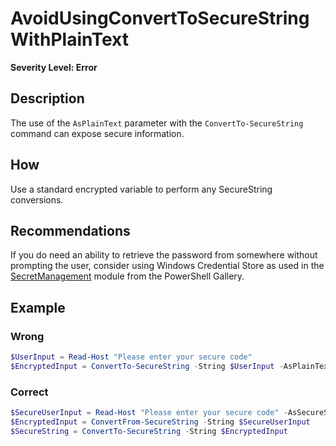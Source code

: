 # AvoidUsingConvertToSecureStringWithPlainText

**Severity Level: Error**

## Description

The use of the `AsPlainText` parameter with the `ConvertTo-SecureString` command can expose secure
information.

## How

Use a standard encrypted variable to perform any SecureString conversions.

## Recommendations

If you do need an ability to retrieve the password from somewhere without prompting the user,
consider using Windows Credential Store as used in the
[SecretManagement](https://www.powershellgallery.com/packages/Microsoft.PowerShell.SecretManagement)
module from the PowerShell Gallery.

## Example

### Wrong

```powershell
$UserInput = Read-Host "Please enter your secure code"
$EncryptedInput = ConvertTo-SecureString -String $UserInput -AsPlainText -Force
```

### Correct

```powershell
$SecureUserInput = Read-Host "Please enter your secure code" -AsSecureString
$EncryptedInput = ConvertFrom-SecureString -String $SecureUserInput
$SecureString = ConvertTo-SecureString -String $EncryptedInput
```
